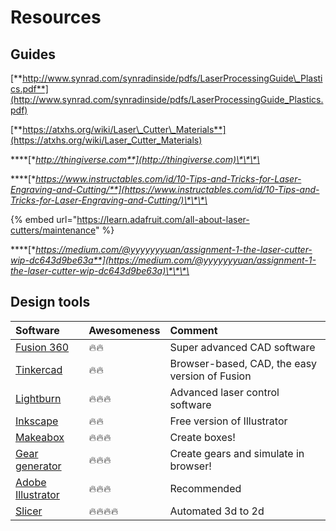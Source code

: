 # Resources

## Guides

[**http://www.synrad.com/synradinside/pdfs/LaserProcessingGuide\_Plastics.pdf**](http://www.synrad.com/synradinside/pdfs/LaserProcessingGuide_Plastics.pdf)

[**https://atxhs.org/wiki/Laser\_Cutter\_Materials**](https://atxhs.org/wiki/Laser_Cutter_Materials)

\*\*\*\*[**http://thingiverse.com**](http://thingiverse.com)\*\*\*\*

\*\*\*\*[**https://www.instructables.com/id/10-Tips-and-Tricks-for-Laser-Engraving-and-Cutting/**](https://www.instructables.com/id/10-Tips-and-Tricks-for-Laser-Engraving-and-Cutting/)\*\*\*\*

{% embed url="https://learn.adafruit.com/all-about-laser-cutters/maintenance" %}



\*\*\*\*[**https://medium.com/@yyyyyyyuan/assignment-1-the-laser-cutter-wip-dc643d9be63a**](https://medium.com/@yyyyyyyuan/assignment-1-the-laser-cutter-wip-dc643d9be63a)\*\*\*\*

  


## Design tools

| Software | Awesomeness | Comment |
| :--- | :--- | :--- |
| [Fusion 360](https://www.autodesk.com/products/fusion-360/overview) | 🔥🔥 | Super advanced CAD software |
| [Tinkercad](https://www.tinkercad.com/) | 🔥🔥 | Browser-based, CAD, the easy version of Fusion |
| [Lightburn](https://lightburnsoftware.com/) | 🔥🔥🔥 | Advanced laser control software |
| [Inkscape](https://inkscape.org/) | 🔥🔥 | Free version of Illustrator |
| [Makeabox](https://makeabox.io/) | 🔥🔥🔥 | Create boxes! |
| [Gear generator](https://geargenerator.com) | 🔥🔥🔥 | Create gears and simulate in browser! |
| [Adobe Illustrator](https://www.adobe.com/nl/products/illustrator.html?gclid=Cj0KCQiAn8nuBRCzARIsAJcdIfODb2JfnUqqEDOF7bADEYNqHtjpwEQQsXqgfhPs-gK9UBabbaRWSM8aAkhCEALw_wcB&sdid=88X75SL2&mv=search&ef_id=Cj0KCQiAn8nuBRCzARIsAJcdIfODb2JfnUqqEDOF7bADEYNqHtjpwEQQsXqgfhPs-gK9UBabbaRWSM8aAkhCEALw_wcB:G:s&s_kwcid=AL!3085!3!341215210720!e!!g!!illustrator%20adobe) | 🔥🔥🔥 | Recommended |
| [Slicer](https://apps.autodesk.com/FUSION/en/Detail/Index?id=8699194120463301363&os=Win64&appLang=en) | 🔥🔥🔥🔥 | Automated 3d to 2d |

